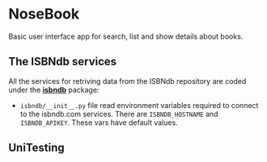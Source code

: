 # NoseBook
Basic user interface app for search, list and show details about books.

## The ISBNdb services
All the services for retriving data from the ISBNdb repository are coded under the
[**isbndb**](https://github.com/gguerrero/nosebook/tree/master/isbndb) package:

- ```isbndb/__init__.py``` file read environment variables required to connect to the isbndb.com services.
There are ```ISBNDB_HOSTNAME``` and ```ISBNDB_APIKEY```. These vars have default values.

## UniTesting
